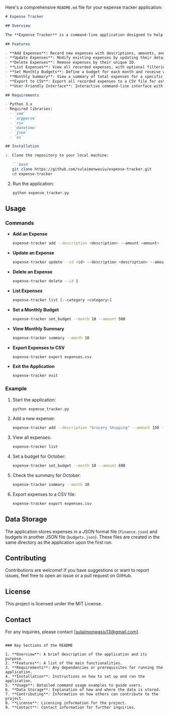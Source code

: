 Here's a comprehensive `README.md` file for your expense tracker application:

```markdown
# Expense Tracker

## Overview

The **Expense Tracker** is a command-line application designed to help users manage their personal finances. Users can add, update, delete, and view expenses categorized by type, set monthly budgets, and export their expenses to a CSV file.

## Features

- **Add Expenses**: Record new expenses with descriptions, amounts, and categories.
- **Update Expenses**: Modify existing expenses by updating their details.
- **Delete Expenses**: Remove expenses by their unique ID.
- **List Expenses**: View all recorded expenses, with optional filtering by category.
- **Set Monthly Budgets**: Define a budget for each month and receive warnings if expenses exceed the budget.
- **Monthly Summary**: View a summary of total expenses for a specific month.
- **Export to CSV**: Export all recorded expenses to a CSV file for external analysis.
- **User-Friendly Interface**: Interactive command-line interface with clear prompts and instructions.

## Requirements

- Python 3.x
- Required libraries:
  - `cmd`
  - `argparse`
  - `csv`
  - `datetime`
  - `json`
  - `os`

## Installation

1. Clone the repository to your local machine:

   ```bash
   git clone https://github.com/sulaimonwasiu/expense-tracker.git
   cd expense-tracker
   ```

2. Run the application:

   ```bash
   python expense_tracker.py
   ```

## Usage

### Commands

- **Add an Expense**
  
  ```bash
  expense-tracker add --description <description> --amount <amount>
  ```

- **Update an Expense**
  
  ```bash
  expense-tracker update --id <id> --description <description> --amount <amount>
  ```

- **Delete an Expense**
  
  ```bash
  expense-tracker delete --id 1
  ```

- **List Expenses**
  
  ```bash
  expense-tracker list [--category <category>]
  ```

- **Set a Monthly Budget**
  
  ```bash
  expense-tracker set_budget --month 10 --amount 500
  ```

- **View Monthly Summary**
  
  ```bash
  expense-tracker summary --month 10
  ```

- **Export Expenses to CSV**
  
  ```bash
  expense-tracker export expenses.csv
  ```

- **Exit the Application**
  
  ```bash
  expense-tracker exit
  ```

### Example

1. Start the application:

   ```bash
   python expense_tracker.py
   ```

2. Add a new expense:

   ```bash
   expense-tracker add --description "Grocery Shopping" --amount 150 --category "Groceries"
   ```

3. View all expenses:

   ```bash
   expense-tracker list
   ```

4. Set a budget for October:

   ```bash
   expense-tracker set_budget --month 10 --amount 600
   ```

5. Check the summary for October:

   ```bash
   expense-tracker summary --month 10
   ```

6. Export expenses to a CSV file:

   ```bash
   expense-tracker export expenses.csv
   ```

## Data Storage

The application stores expenses in a JSON format file (`finance.json`) and budgets in another JSON file (`budgets.json`). These files are created in the same directory as the application upon the first run.

## Contributing

Contributions are welcome! If you have suggestions or want to report issues, feel free to open an issue or a pull request on GitHub.

## License

This project is licensed under the MIT License.

## Contact

For any inquiries, please contact [sulaimonwasiu13@gmail.com].
```

### Key Sections of the README

1. **Overview**: A brief description of the application and its purpose.
2. **Features**: A list of the main functionalities.
3. **Requirements**: Any dependencies or prerequisites for running the application.
4. **Installation**: Instructions on how to set up and run the application.
5. **Usage**: Detailed command usage examples to guide users.
6. **Data Storage**: Explanation of how and where the data is stored.
7. **Contributing**: Information on how others can contribute to the project.
8. **License**: Licensing information for the project.
9. **Contact**: Contact information for further inquiries.